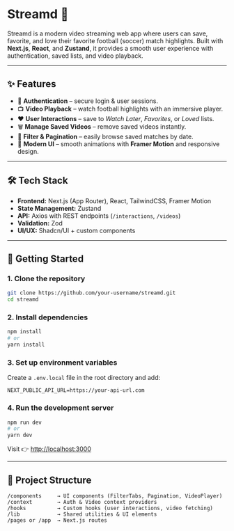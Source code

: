 # Streamd 🎥

Streamd is a modern video streaming web app where users can save, favorite, and love their favorite football (soccer) match highlights. Built with **Next.js**, **React**, and **Zustand**, it provides a smooth user experience with authentication, saved lists, and video playback.

---

## ✨ Features

- 🔐 **Authentication** – secure login & user sessions.
- 📺 **Video Playback** – watch football highlights with an immersive player.
- ❤️ **User Interactions** – save to _Watch Later_, _Favorites_, or _Loved_ lists.
- 🗑 **Manage Saved Videos** – remove saved videos instantly.
- 🔎 **Filter & Pagination** – easily browse saved matches by date.
- 🎨 **Modern UI** – smooth animations with **Framer Motion** and responsive design.

---

## 🛠️ Tech Stack

- **Frontend:** Next.js (App Router), React, TailwindCSS, Framer Motion
- **State Management:** Zustand
- **API:** Axios with REST endpoints (`/interactions`, `/videos`)
- **Validation:** Zod
- **UI/UX:** Shadcn/UI + custom components

---

## 🚀 Getting Started

### 1. Clone the repository

```bash
git clone https://github.com/your-username/streamd.git
cd streamd
```

### 2. Install dependencies

```bash
npm install
# or
yarn install
```

### 3. Set up environment variables

Create a `.env.local` file in the root directory and add:

```env
NEXT_PUBLIC_API_URL=https://your-api-url.com
```

### 4. Run the development server

```bash
npm run dev
# or
yarn dev
```

Visit 👉 [http://localhost:3000](http://localhost:3000)

---

## 📂 Project Structure

```
/components     → UI components (FilterTabs, Pagination, VideoPlayer)
/context        → Auth & Video context providers
/hooks          → Custom hooks (user interactions, video fetching)
/lib            → Shared utilities & UI elements
/pages or /app  → Next.js routes
```
